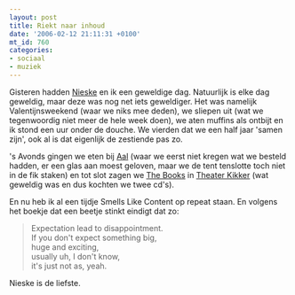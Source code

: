 ```yaml
---
layout: post
title: Riekt naar inhoud
date: '2006-02-12 21:11:31 +0100'
mt_id: 760
categories:
- sociaal
- muziek
---
```

Gisteren hadden <a href="http://nieske.livejournal.com/">Nieske</a> en ik een geweldige dag. Natuurlijk is elke dag geweldig, maar deze was nog net iets geweldiger. Het was namelijk Valentijnsweekend (waar we niks mee deden), we sliepen uit (wat we tegenwoordig niet meer de hele week doen), we aten muffins als ontbijt en ik stond een uur onder de douche. We vierden dat we een half jaar 'samen zijn', ook al is dat eigenlijk de zestiende pas zo.

's Avonds gingen we eten bij <a href="http://www.aalrestaurant.nl/">Aal</a> (waar we eerst niet kregen wat we besteld hadden, er een glas aan moest geloven, maar we de tent tenslotte toch niet in de fik staken) en tot slot zagen we <a href="http://www.thebooksmusic.com/">The Books</a> in <a href="">Theater Kikker</a> (wat geweldig was en dus kochten we twee cd's).

En nu heb ik al een tijdje Smells Like Content op repeat staan. En volgens het boekje dat een beetje stinkt eindigt dat zo:

<blockquote>Expectation lead to disappointment.<br />
If you don't expect something big,<br />
huge and exciting,<br />
usually uh, I don't know,<br />
it's just not as, yeah.</blockquote>

Nieske is de liefste.
